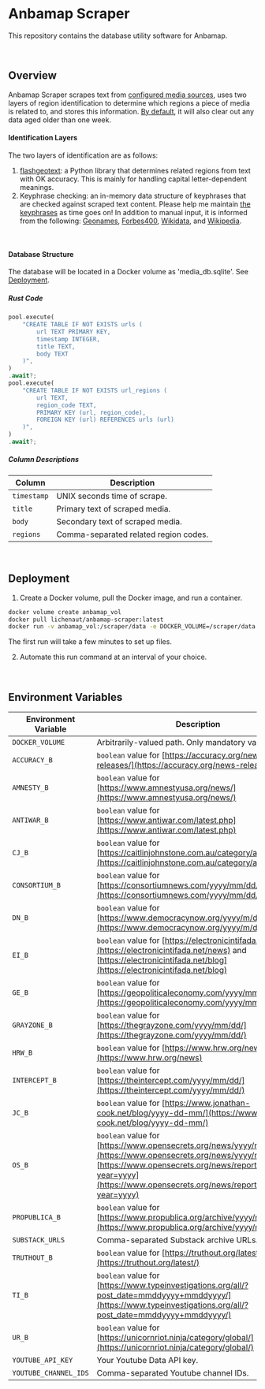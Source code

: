 # Anbamap Scraper

This repository contains the database utility software for Anbamap.

&nbsp;

## Overview

Anbamap Scraper scrapes text from [configured media sources](#environment-variables), uses two layers of region identification to determine which regions a piece of media is related to, and stores this information. [By default](#environment-variables), it will also clear out any data aged older than one week.

#### Identification Layers

The two layers of identification are as follows:

1. [flashgeotext](https://github.com/iwpnd/flashgeotext): a Python library that determines related regions from text with OK accuracy. This is mainly for handling capital letter-dependent meanings.
2. Keyphrase checking: an in-memory data structure of keyphrases that are checked against scraped text content. Please help me maintain [the keyphrases](https://github.com/lichenaut/anbamap-scraper/blob/main/src/scrape/region.rs) as time goes on! In addition to manual input, it is informed from the following: [Geonames](https://download.geonames.org/export/dump/), [Forbes400](https://forbes400.onrender.com/api/forbes400/getAllBillionaires), [Wikidata](https://www.wikidata.org/wiki/Wikidata:Main_Page), and [Wikipedia](https://en.wikipedia.org/w/api.php?action=query&prop=revisions&rvprop=content&rvslots=main&format=json&titles=List_of_largest_private_non-governmental_companies_by_revenue).

&nbsp;

#### Database Structure

The database will be located in a Docker volume as 'media_db.sqlite'. See [Deployment](#deployment).

##### Rust Code

```rust
pool.execute(
    "CREATE TABLE IF NOT EXISTS urls (
        url TEXT PRIMARY KEY,
        timestamp INTEGER,
        title TEXT,
        body TEXT
    )",
)
.await?;
pool.execute(
    "CREATE TABLE IF NOT EXISTS url_regions (
        url TEXT,
        region_code TEXT,
        PRIMARY KEY (url, region_code),
        FOREIGN KEY (url) REFERENCES urls (url)
    )",
)
.await?;
```

##### Column Descriptions

| Column      | Description                           |
| ----------- | ------------------------------------- |
| `timestamp` | UNIX seconds time of scrape.          |
| `title`     | Primary text of scraped media.        |
| `body`      | Secondary text of scraped media.      |
| `regions`   | Comma-separated related region codes. |

&nbsp;

## Deployment

1. Create a Docker volume, pull the Docker image, and run a container.

```bash
docker volume create anbamap_vol
docker pull lichenaut/anbamap-scraper:latest
docker run -v anbamap_vol:/scraper/data -e DOCKER_VOLUME=/scraper/data image-id
```

The first run will take a few minutes to set up files.

2. Automate this run command at an interval of your choice.

&nbsp;

## Environment Variables

| Environment Variable  | Description                                                                                                                                                                                                             |
| --------------------- | ----------------------------------------------------------------------------------------------------------------------------------------------------------------------------------------------------------------------- |
| `DOCKER_VOLUME`       | Arbitrarily-valued path. Only mandatory variable.                                                                                                                                                                       |
| `ACCURACY_B`          | `boolean` value for [https://accuracy.org/news-releases/](https://accuracy.org/news-releases/)                                                                                                                          |
| `AMNESTY_B`           | `boolean` value for [https://www.amnestyusa.org/news/](https://www.amnestyusa.org/news/)                                                                                                                                |
| `ANTIWAR_B`           | `boolean` value for [https://www.antiwar.com/latest.php](https://www.antiwar.com/latest.php)                                                                                                                            |
| `CJ_B`                | `boolean` value for [https://caitlinjohnstone.com.au/category/article/](https://caitlinjohnstone.com.au/category/article/)                                                                                              |
| `CONSORTIUM_B`        | `boolean` value for [https://consortiumnews.com/yyyy/mm/dd/](https://consortiumnews.com/yyyy/mm/dd/)                                                                                                                    |
| `DN_B`                | `boolean` value for [https://www.democracynow.org/yyyy/m/d/headlines](https://www.democracynow.org/yyyy/m/d/headlines)                                                                                                  |
| `EI_B`                | `boolean` value for [https://electronicintifada.net/news](https://electronicintifada.net/news) and [https://electronicintifada.net/blog](https://electronicintifada.net/blog)                                           |
| `GE_B`                | `boolean` value for [https://geopoliticaleconomy.com/yyyy/mm/dd/](https://geopoliticaleconomy.com/yyyy/mm/dd/)                                                                                                          |
| `GRAYZONE_B`          | `boolean` value for [https://thegrayzone.com/yyyy/mm/dd/](https://thegrayzone.com/yyyy/mm/dd/)                                                                                                                          |
| `HRW_B`               | `boolean` value for [https://www.hrw.org/news](https://www.hrw.org/news)                                                                                                                                                |
| `INTERCEPT_B`         | `boolean` value for [https://theintercept.com/yyyy/mm/dd/](https://theintercept.com/yyyy/mm/dd/)                                                                                                                        |
| `JC_B`                | `boolean` value for [https://www.jonathan-cook.net/blog/yyyy-dd-mm/](https://www.jonathan-cook.net/blog/yyyy-dd-mm/)                                                                                                    |
| `OS_B`                | `boolean` value for [https://www.opensecrets.org/news/yyyy/mm/](https://www.opensecrets.org/news/yyyy/mm/) and [https://www.opensecrets.org/news/reports?year=yyyy](https://www.opensecrets.org/news/reports?year=yyyy) |
| `PROPUBLICA_B`        | `boolean` value for [https://www.propublica.org/archive/yyyy/mm/](https://www.propublica.org/archive/yyyy/mm/)                                                                                                          |
| `SUBSTACK_URLS`       | Comma-separated Substack archive URLs.                                                                                                                                                                                  |
| `TRUTHOUT_B`          | `boolean` value for [https://truthout.org/latest/](https://truthout.org/latest/)                                                                                                                                        |
| `TI_B`                | `boolean` value for [https://www.typeinvestigations.org/all/?post_date=mmddyyyy+mmddyyyy/](https://www.typeinvestigations.org/all/?post_date=mmddyyyy+mmddyyyy/)                                                        |
| `UR_B`                | `boolean` value for [https://unicornriot.ninja/category/global/](https://unicornriot.ninja/category/global/)                                                                                                            |
| `YOUTUBE_API_KEY`     | Your Youtube Data API key.                                                                                                                                                                                              |
| `YOUTUBE_CHANNEL_IDS` | Comma-separated Youtube channel IDs.                                                                                                                                                                                    |
